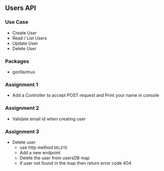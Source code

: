 ## Users API

### Use Case

- Create User
- Read / List Users
- Update User
- Delete User

### Packages

- gorilla/mux

### Assignment 1

- Add a Controller to accept POST request and Print your name in console

### Assignment 2

- Validate email id when creating user

### Assignment 3

- Delete user
    - use http method `DELETE`
    - Add a new endpoint
    - Delete the user from usersDB map
    - if user not found in the map then return error code 404
